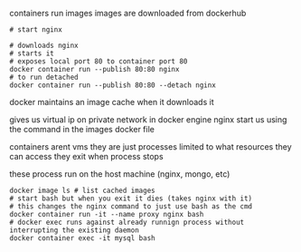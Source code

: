 containers run images
images are downloaded from dockerhub

```
# start nginx

# downloads nginx
# starts it
# exposes local port 80 to container port 80
docker container run --publish 80:80 nginx
# to run detached
docker container run --publish 80:80 --detach nginx
```

docker maintains an image cache when it downloads it

gives us virtual ip on private network in docker engine
nginx start us using the command in the images docker file

containers arent vms
they are just processes
limited to what resources they can access
they exit when process stops

these process run on the host machine (nginx, mongo, etc)



```
docker image ls # list cached images
# start bash but when you exit it dies (takes nginx with it)
# this changes the nginx command to just use bash as the cmd
docker container run -it --name proxy nginx bash
# docker exec runs against already runnign process without interrupting the existing daemon
docker container exec -it mysql bash
```

